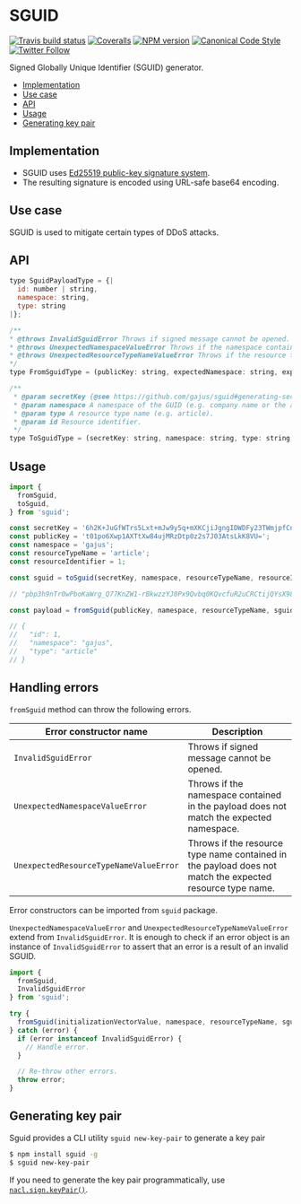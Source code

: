 # SGUID

[![Travis build status](http://img.shields.io/travis/gajus/sguid/master.svg?style=flat-square)](https://travis-ci.org/gajus/sguid)
[![Coveralls](https://img.shields.io/coveralls/gajus/sguid.svg?style=flat-square)](https://coveralls.io/github/gajus/sguid)
[![NPM version](http://img.shields.io/npm/v/sguid.svg?style=flat-square)](https://www.npmjs.org/package/sguid)
[![Canonical Code Style](https://img.shields.io/badge/code%20style-canonical-blue.svg?style=flat-square)](https://github.com/gajus/canonical)
[![Twitter Follow](https://img.shields.io/twitter/follow/kuizinas.svg?style=social&label=Follow)](https://twitter.com/kuizinas)

Signed Globally Unique Identifier (SGUID) generator.

* [Implementation](#implementation)
* [Use case](#use-case)
* [API](#api)
* [Usage](#Usage)
* [Generating key pair](#generating-key-pair)

## Implementation

* SGUID uses [Ed25519 public-key signature system](https://github.com/dchest/tweetnacl-js/blob/master/README.md#signatures).
* The resulting signature is encoded using URL-safe base64 encoding.

## Use case

SGUID is used to mitigate certain types of DDoS attacks.

## API

```js
type SguidPayloadType = {|
  id: number | string,
  namespace: string,
  type: string
|};

/**
* @throws InvalidSguidError Throws if signed message cannot be opened.
* @throws UnexpectedNamespaceValueError Throws if the namespace contained in the payload does not match the expected namespace.
* @throws UnexpectedResourceTypeNameValueError Throws if the resource type name contained in the payload does not match the expected resource type name.
*/
type FromSguidType = (publicKey: string, expectedNamespace: string, expectedResourceTypeName: string, sguid: string) => SguidPayloadType;

/**
 * @param secretKey {@see https://github.com/gajus/sguid#generating-secret-key}
 * @param namespace A namespace of the GUID (e.g. company name or the application name).
 * @param type A resource type name (e.g. article).
 * @param id Resource identifier.
 */
type ToSguidType = (secretKey: string, namespace: string, type: string, id: number | string) => string;

```

## Usage

```js
import {
  fromSguid,
  toSguid,
} from 'sguid';

const secretKey = '6h2K+JuGfWTrs5Lxt+mJw9y5q+mXKCjiJgngIDWDFy23TWmjpfCnUBdO1fDzi6MxHMO2nTPazsnTcC2wuQrxVQ==';
const publicKey = 't01po6Xwp1AXTtXw84ujMRzDtp0z2s7J03AtsLkK8VU=';
const namespace = 'gajus';
const resourceTypeName = 'article';
const resourceIdentifier = 1;

const sguid = toSguid(secretKey, namespace, resourceTypeName, resourceIdentifier);

// "pbp3h9nTr0wPboKaWrg_Q77KnZW1-rBkwzzYJ0Px9Qvbq0KQvcfuR2uCRCtijQYsX98g1F50k50x5YKiCgnPAnsiaWQiOjEsIm5hbWVzcGFjZSI6ImdhanVzIiwidHlwZSI6ImFydGljbGUifQ"

const payload = fromSguid(publicKey, namespace, resourceTypeName, sguid);

// {
//   "id": 1,
//   "namespace": "gajus",
//   "type": "article"
// }

```


## Handling errors

`fromSguid` method can throw the following errors.

|Error constructor name|Description|
|---|---|
|`InvalidSguidError`|Throws if signed message cannot be opened.|
|`UnexpectedNamespaceValueError`|Throws if the namespace contained in the payload does not match the expected namespace.|
|`UnexpectedResourceTypeNameValueError`|Throws if the resource type name contained in the payload does not match the expected resource type name.|

Error constructors can be imported from `sguid` package.

`UnexpectedNamespaceValueError` and `UnexpectedResourceTypeNameValueError` extend from `InvalidSguidError`. It is enough to check if an error object is an instance of `InvalidSguidError` to assert that an error is a result of an invalid SGUID.

```js
import {
  fromSguid,
  InvalidSguidError
} from 'sguid';

try {
  fromSguid(initializationVectorValue, namespace, resourceTypeName, sguid);
} catch (error) {
  if (error instanceof InvalidSguidError) {
    // Handle error.
  }

  // Re-throw other errors.
  throw error;
}

```

## Generating key pair

Sguid provides a CLI utility `sguid new-key-pair` to generate a key pair

```bash
$ npm install sguid -g
$ sguid new-key-pair
```

If you need to generate the key pair programmatically, use [`nacl.sign.keyPair()`](https://github.com/dchest/tweetnacl-js/blob/master/README.md#naclsignkeypair).
